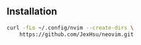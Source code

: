 ## Installation

```sh
curl -fLo ~/.config/nvim --create-dirs \
    https://github.com/JexHsu/neovim.git
```
